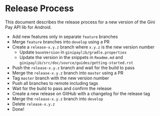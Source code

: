 # Release Process

This document describes the release process for a new version of the Gini Pay API lib for Android.

* Add new features only in separate `feature` branches
* Merge `feature` branches into `develop` using a PR
* Create a `release-x.y.z` branch where `x.y.z` is the new version number 
  * Update `baseVersion` in `ginipaylib/gradle.properties`
  * Update the version in the snippets in `Readme.md` and `ginipaylib/src/doc/source/guides/getting-started.rst`
* Push the `release-x.y.z` branch and wait for the build to pass
* Merge the `release-x.y.z` branch into `master` using a PR
* Tag `master` branch with the new version number
* Push all branches to remote including tags
* Wait for the build to pass and confirm the release
* Create a new release on GitHub with a changelog for the release tag
* Merge the `release-x.y.z` branch into `develop`
* Delete `release-x.y.z`
* Done!

